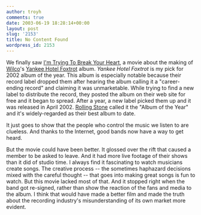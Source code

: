 ```yaml
---
author: troyh
comments: true
date: 2003-06-19 18:28:14+00:00
layout: post
slug: '2153'
title: No Content Found
wordpress_id: 2153
---
```


We finally saw [I'm Trying To Break Your Heart](http://wilcofilm.com/), a movie about the making of [Wilco](http://www.wilcoworld.net/)'s [Yankee Hotel Foxtrot](http://www.wilcoworld.net/records/yhf.html) album. _Yankee Hotel Foxtrot_ is my pick for 2002 album of the year. This album is especially notable because their record label dropped them after hearing the album calling it a "career-ending record" and claiming it was unmarketable. While trying to find a new label to distribute the record, they posted the album on their web site for free and it began to spread. After a year, a new label picked them up and it was released in April 2002. [Rolling Stone](http://www.rollingstone.com/reviews/cd/review.asp?aid=2043926&cf=) called it the "Album of the Year" and it's widely-regarded as their best album to date.

It just goes to show that the people who control the music we listen to are clueless. And thanks to the Internet, good bands now have a way to get heard.

But the movie could have been better. It glossed over the rift that caused a member to be asked to leave. And it had more live footage of their shows than it did of studio time. I always find it fascinating to watch musicians create songs. The creative process -- the sometimes haphazard decisions mixed with the careful thought -- that goes into making great songs is fun to watch. But this movie lacked most of that. And it stopped right when the band got re-signed, rather than show the reaction of the fans and media to the album. I think that would have made a better film and made the truth about the recording industry's misunderstanding of its own market more evident.
